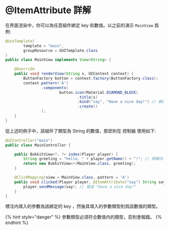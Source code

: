 # @ItemAttribute 詳解

在界面渲染中，你可以為任意組件綁定 key 和數值。以之前的演示 `MainView` 爲例:

```java
@UseTemplate(
        template = "main",
        groupResource = GUITemplate.class
)
public class MainView implements View<String> {

    @Override
    public void renderView(String s, UIContext context) {
        ButtonFactory button = context.factory(ButtonFactory.class);
        context.pattern('A')
                .components(
                        button.icon(Material.DIAMOND_BLOCK)
                                .title(s)
                                .bind("say", "Have a nice day!") // 綁定鍵 say 為數值 "Have a nice day!"
                                .create()
                );
    }
}

```

從上述的例子中，該組件了類型為 String 的數值，那麽則在 控制器 使用如下:

```java
@UIController("main")
public class MainController {

    public BukkitView<?, ?> index(Player player) {
        String greeting = "hello, " + player.getName() + "!"; // 將顯示玩家的名稱
        return new BukkitView<>(MainView.class, greeting);
    }

    @ClickMapping(view = MainView.class, pattern = 'A')
    public void clicked(Player player, @ItemAttribute("say") String say){
        player.sendMessage(say); // 發送 "Have a nice day!"
    }
}
```

標注内填入的參數為該綁定的 key ，然後其填入的參數類型則爲該數值的類型。

{% hint style="danger" %}
參數類型必須符合數值内的類型，否則會報錯。
{% endhint %}

